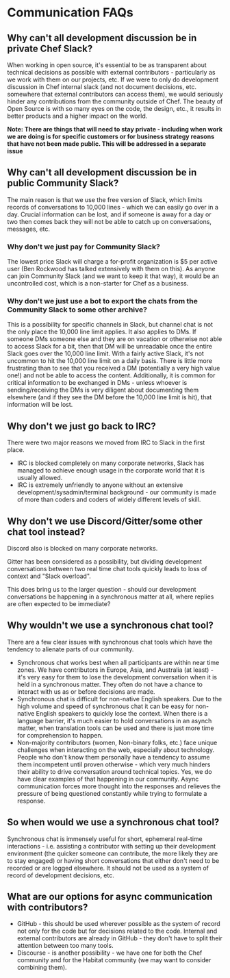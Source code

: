 # Communication FAQs

## Why can't all development discussion be in private Chef Slack?

When working in open source, it's essential to be as transparent about technical decisions as possible with external contributors - particularly as we work with them on our projects, etc. If we were to only do development discussion in Chef internal slack (and not document decisions, etc. somewhere that external contributors can access them), we would seriously hinder any contributions from the community outside of Chef. The beauty of Open Source is with so many eyes on the code, the design, etc., it results in better products and a higher impact on the world.

**Note: There are things that will need to stay private - including when work we are doing is for specific customers or for business strategy reasons that have not been made public. This will be addressed in a separate issue**

## Why can't all development discussion be in public Community Slack?

The main reason is that we use the free version of Slack, which limits records of conversations to 10,000 lines - which we can easily go over in a day.  Crucial information can be lost, and if someone is away for a day or two then comes back they will not be able to catch up on conversations, messages, etc.

### Why don't we just pay for Community Slack?

The lowest price Slack will charge a for-profit organization is $5 per active user (Ben Rockwood has talked extensively with them on this).  As anyone can join Community Slack (and we want to keep it that way), it would be an uncontrolled cost, which is a non-starter for Chef as a business.

### Why don't we just use a bot to export the chats from the Community Slack to some other archive?

This is a possibility for specific channels in Slack, but channel chat is not the only place the 10,000 line limit applies.  It also applies to DMs.  If someone DMs someone else and they are on vacation or otherwise not able to access Slack for a bit, then that DM will be unreadable once the entire Slack goes over the 10,000 line limit.  With a fairly active Slack, it's not uncommon to hit the 10,000 line limit on a daily basis.  There is little more frustrating than to see that you received a DM (potentially a very high value one!) and not be able to access the content.  Additionally, it is common for critical information to be exchanged in DMs - unless whoever is sending/receiving the DMs is very diligent about documenting them elsewhere (and if they see the DM before the 10,000 line limit is hit), that information will be lost.

## Why don't we just go back to IRC?

There were two major reasons we moved from IRC to Slack in the first place.
* IRC is blocked completely on many corporate networks, Slack has managed to achieve enough usage in the corporate world that it is usually allowed.
* IRC is extremely unfriendly to anyone without an extensive development/sysadmin/terminal background - our community is made of more than coders and coders of widely different levels of skill.

## Why don't we use Discord/Gitter/some other chat tool instead?

Discord also is blocked on many corporate networks.

Gitter has been considered as a possibility, but dividing development conversations between two real time chat tools quickly leads to loss of context and "Slack overload".

This does bring us to the larger question - should our development conversations be happening in a synchronous matter at all, where replies are often expected to be immediate?

## Why wouldn't we use a synchronous chat tool?

There are a few clear issues with synchronous chat tools which have the tendency to alienate parts of our community.
* Synchronous chat works best when all participants are within near time zones. We have contributors in Europe, Asia, and Australia (at least) - it's very easy for them to lose the development conversation when it is held in a synchronous matter.  They often do not have a chance to interact with us as or before decisions are made.
* Synchronous chat is difficult for non-native English speakers.  Due to the high volume and speed of synchronous chat it can be easy for non-native English speakers to quickly lose the context.  When there is a language barrier, it's much easier to hold conversations in an asynch matter, when translation tools can be used and there is just more time for comprehension to happen.
* Non-majority contributors (women, Non-binary folks, etc.) face unique challenges when interacting on the web, especially about technology. People who don't know them personally have a tendency to assume them incompetent until proven otherwise - which very much hinders their ability to drive conversation around technical topics.  Yes, we do have clear examples of that happening in our community.  Async communication forces more thought into the responses and relieves the pressure of being questioned constantly while trying to formulate a response.

## So when would we use a synchronous chat tool?

Synchronous chat is immensely useful for short, ephemeral real-time interactions - i.e. assisting a contributor with setting up their development environment (the quicker someone can contribute, the more likely they are to stay engaged) or having short conversations that either don't need to be recorded or are logged elsewhere.  It should not be used as a system of record of development decisions, etc.

## What are our options for async communication with contributors?
* GitHub - this should be used wherever possible as the system of record not only for the code but for decisions related to the code.  Internal and external contributors are already in GitHub - they don't have to split their attention between too many tools.
* Discourse - is another possibility - we have one for both the Chef community and for the Habitat community (we may want to consider combining them).